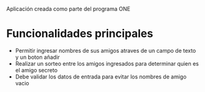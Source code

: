 Aplicación creada como parte del programa ONE

# Funcionalidades principales
- Permitir ingresar nombres de sus amigos atraves de un campo de texto y un boton añadir
- Realizar un sorteo entre los amigos ingresados para determinar quien es el amigo  secreto
- Debe validar los datos de entrada para evitar los nombres de amigo vacio
